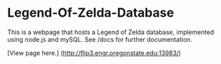 # Legend-Of-Zelda-Database
This is a webpage that hosts a Legend of Zelda database, implemented using node.js and mySQL. See /docs for further documentation.

[View page here.] (http://flip3.engr.oregonstate.edu:13983/)
